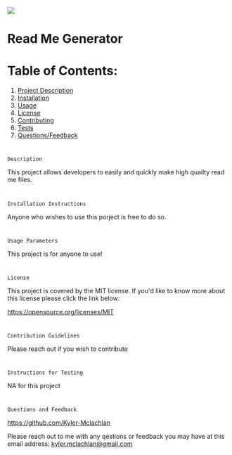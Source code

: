  
  
  ![](https://img.shields.io/badge/MIT-license-green)
  # Read Me Generator

  # Table of Contents:

  1. [Project Description](#project-desc)
  2. [Installation](#install)
  3. [Usage](#usage)
  4. [License](#license)
  5. [Contributing](#contribute)
  6. [Tests](#test)
  7. [Questions/Feedback](#questions)

  # <a id="project-desc">
    Description
  </a>

  This project allows developers to easily and quickly make high quailty read me files.

  # <a id="install">
    Installation Instructions
  </a>

  Anyone who wishes to use this porject is free to do so.
  
  # <a id="usage">
    Usage Parameters
  </a>

  This project is for anyone to use!
  
  # <a id="license">
    License
  </a>

  This project is covered by the MIT license. If you'd like to know more about this license please click the link below: 

  https://opensource.org/licenses/MIT  
  
  # <a id="contribute">
    Contribution Guidelines
  </a>

  Please reach out if you wish to contribute
  
 # <a id="test">
    Instructions for Testing
  </a>
  NA for this project

 # <a id="questions">
    Questions and Feedback
  </a>

  https://github.com/Kyler-Mclachlan

  Please reach out to me with any qestions or feedback you may have at this email address: kyler.mclachlan@gmail.com
 